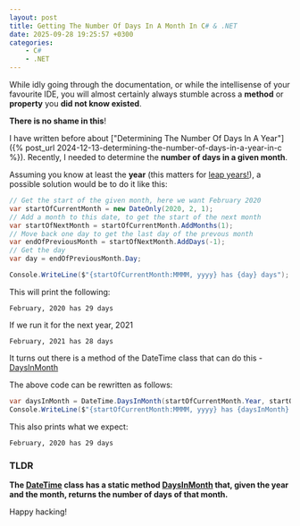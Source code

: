 ```yaml
---
layout: post
title: Getting The Number Of Days In A Month In C# & .NET
date: 2025-09-28 19:25:57 +0300
categories:
    - C#
    - .NET
---
```


While idly going through the documentation, or while the intellisense of your favourite IDE, you will almost certainly always stumble across a **method** or **property** you **did not know existed**.

**There is no shame in this**!

I have written before about ["Determining The Number Of Days In A Year"]({% post_url 2024-12-13-determining-the-number-of-days-in-a-year-in-c %}). Recently, I needed to determine the **number of days in a given month**.

Assuming you know at least the **year** (this matters for [leap years!](https://en.wikipedia.org/wiki/Leap_year)), a possible solution would be to do it like this:

```c#
// Get the start of the given month, here we want February 2020
var startOfCurrentMonth = new DateOnly(2020, 2, 1);
// Add a month to this date, to get the start of the next month	
var startOfNextMonth = startOfCurrentMonth.AddMonths(1);
// Move back one day to get the last day of the prevous month
var endOfPreviousMonth = startOfNextMonth.AddDays(-1);
// Get the day
var day = endOfPreviousMonth.Day;

Console.WriteLine($"{startOfCurrentMonth:MMMM, yyyy} has {day} days");
```

This will print the following:

```plaintext
February, 2020 has 29 days
```

If we run it for the next year, 2021

```plaintext
February, 2021 has 28 days
```

It turns out there is a method of the DateTime class that can do this - [DaysInMonth](https://learn.microsoft.com/en-us/dotnet/api/system.datetime.daysinmonth?view=net-9.0)

The above code can be rewritten as follows:

```c#
var daysInMonth = DateTime.DaysInMonth(startOfCurrentMonth.Year, startOfCurrentMonth.Month);
Console.WriteLine($"{startOfCurrentMonth:MMMM, yyyy} has {daysInMonth} days");
```

This also prints what we expect:

```plaintext
February, 2020 has 29 days
```

### TLDR

**The [DateTime](https://learn.microsoft.com/en-us/dotnet/api/system.datetime?view=net-9.0) class has a static method [DaysInMonth](https://learn.microsoft.com/en-us/dotnet/api/system.datetime.daysinmonth?view=net-9.0) that, given the year and the month, returns the number of days of that month.**

Happy hacking!
